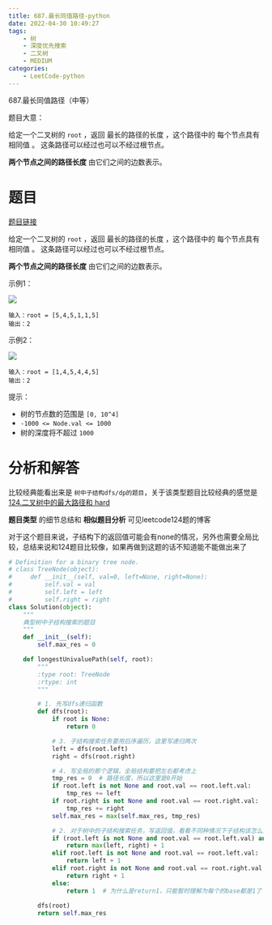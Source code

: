 ```yaml
---
title: 687.最长同值路径-python
date: 2022-04-30 10:49:27
tags:
    - 树
    - 深度优先搜索
    - 二叉树
    - MEDIUM
categories:
	- LeetCode-python
---
```


687.最长同值路径（中等）

题目大意：

给定一个二叉树的 `root` ，返回 最长的路径的长度 ，这个路径中的 每个节点具有相同值 。 这条路径可以经过也可以不经过根节点。

**两个节点之间的路径长度** 由它们之间的边数表示。

<!--more-->

# 题目

[题目链接](https://leetcode-cn.com/problems/longest-univalue-path/)

给定一个二叉树的 `root` ，返回 最长的路径的长度 ，这个路径中的 每个节点具有相同值 。 这条路径可以经过也可以不经过根节点。

**两个节点之间的路径长度** 由它们之间的边数表示。

示例1：

![](http://yixuan004.oss-cn-hangzhou.aliyuncs.com/img/2022-04-30-10-51-58.png)
```
输入：root = [5,4,5,1,1,5]
输出：2
```

示例2：

![](http://yixuan004.oss-cn-hangzhou.aliyuncs.com/img/2022-04-30-10-52-12.png)
```
输入：root = [1,4,5,4,4,5]
输出：2
```

提示：
- 树的节点数的范围是 `[0, 10^4]`
- `-1000 <= Node.val <= 1000`
- 树的深度将不超过 `1000`

# 分析和解答

比较经典能看出来是 `树中子结构dfs/dp的题目`，关于该类型题目比较经典的感觉是[124.二叉树中的最大路径和 hard](https://leetcode-cn.com/problems/binary-tree-maximum-path-sum/)

**题目类型** 的细节总结和 **相似题目分析** 可见leetcode124题的博客

对于这个题目来说，子结构下的返回值可能会有none的情况，另外也需要全局比较，总结来说和124题目比较像，如果再做到这题的话不知道能不能做出来了

```python
# Definition for a binary tree node.
# class TreeNode(object):
#     def __init__(self, val=0, left=None, right=None):
#         self.val = val
#         self.left = left
#         self.right = right
class Solution(object):
    """
    典型树中子结构搜索的题目
    """
    def __init__(self):
        self.max_res = 0

    def longestUnivaluePath(self, root):
        """
        :type root: TreeNode
        :rtype: int
        """

        # 1. 先写dfs递归函数
        def dfs(root):
            if root is None:
                return 0

            # 3. 子结构搜索任务要用后序遍历，这里写递归两次
            left = dfs(root.left)
            right = dfs(root.right)

            # 4. 写全局的那个逻辑，全局结构要把左右都考虑上
            tmp_res = 0  # 路径长度，所以这里是0开始
            if root.left is not None and root.val == root.left.val:
                tmp_res += left
            if root.right is not None and root.val == root.right.val:
                tmp_res += right
            self.max_res = max(self.max_res, tmp_res)

            # 2. 对于树中的子结构搜索任务，写返回值，看看不同种情况下子结构该怎么返回
            if (root.left is not None and root.val == root.left.val) and (root.right is not None and root.val == root.right.val):
                return max(left, right) + 1
            elif root.left is not None and root.val == root.left.val:
                return left + 1
            elif root.right is not None and root.val == root.right.val:
                return right + 1
            else:
                return 1  # 为什么是return1，只能暂时理解为每个的base都是1了
        
        dfs(root)
        return self.max_res
```
